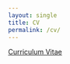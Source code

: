 ```yaml
---
layout: single
title: CV
permalink: /cv/
---
```


[Curriculum Vitae](../files/CV_DeboraMazetto.pdf)
